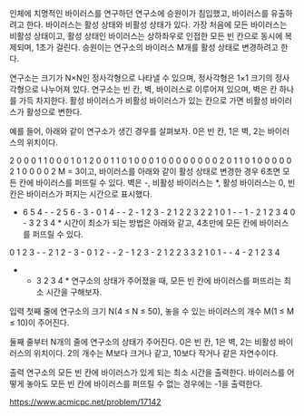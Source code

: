 인체에 치명적인 바이러스를 연구하던 연구소에 승원이가 침입했고, 바이러스를 유출하려고 한다. 바이러스는 활성 상태와 비활성 상태가 있다. 가장 처음에 모든 바이러스는 비활성 상태이고, 활성 상태인 바이러스는 상하좌우로 인접한 모든 빈 칸으로 동시에 복제되며, 1초가 걸린다. 승원이는 연구소의 바이러스 M개를 활성 상태로 변경하려고 한다.

연구소는 크기가 N×N인 정사각형으로 나타낼 수 있으며, 정사각형은 1×1 크기의 정사각형으로 나누어져 있다. 연구소는 빈 칸, 벽, 바이러스로 이루어져 있으며, 벽은 칸 하나를 가득 차지한다. 활성 바이러스가 비활성 바이러스가 있는 칸으로 가면 비활성 바이러스가 활성으로 변한다.

예를 들어, 아래와 같이 연구소가 생긴 경우를 살펴보자. 0은 빈 칸, 1은 벽, 2는 바이러스의 위치이다.

2 0 0 0 1 1 0
0 0 1 0 1 2 0
0 1 1 0 1 0 0
0 1 0 0 0 0 0
0 0 0 2 0 1 1
0 1 0 0 0 0 0
2 1 0 0 0 0 2
M = 3이고, 바이러스를 아래와 같이 활성 상태로 변경한 경우 6초면 모든 칸에 바이러스를 퍼뜨릴 수 있다. 벽은 -, 비활성 바이러스는 *, 활성 바이러스는 0, 빈 칸은 바이러스가 퍼지는 시간으로 표시했다.

* 6 5 4 - - 2
5 6 - 3 - 0 1
4 - - 2 - 1 2
3 - 2 1 2 2 3
2 2 1 0 1 - -
1 - 2 1 2 3 4
0 - 3 2 3 4 *
시간이 최소가 되는 방법은 아래와 같고, 4초만에 모든 칸에 바이러스를 퍼뜨릴 수 있다.

0 1 2 3 - - 2
1 2 - 3 - 0 1
2 - - 2 - 1 2
3 - 2 1 2 2 3
3 2 1 0 1 - -
4 - 2 1 2 3 4
* - 3 2 3 4 *
연구소의 상태가 주어졌을 때, 모든 빈 칸에 바이러스를 퍼뜨리는 최소 시간을 구해보자.

입력
첫째 줄에 연구소의 크기 N(4 ≤ N ≤ 50), 놓을 수 있는 바이러스의 개수 M(1 ≤ M ≤ 10)이 주어진다.

둘째 줄부터 N개의 줄에 연구소의 상태가 주어진다. 0은 빈 칸, 1은 벽, 2는 비활성 바이러스의 위치이다. 2의 개수는 M보다 크거나 같고, 10보다 작거나 같은 자연수이다.

출력
연구소의 모든 빈 칸에 바이러스가 있게 되는 최소 시간을 출력한다. 바이러스를 어떻게 놓아도 모든 빈 칸에 바이러스를 퍼뜨릴 수 없는 경우에는 -1을 출력한다.


https://www.acmicpc.net/problem/17142
